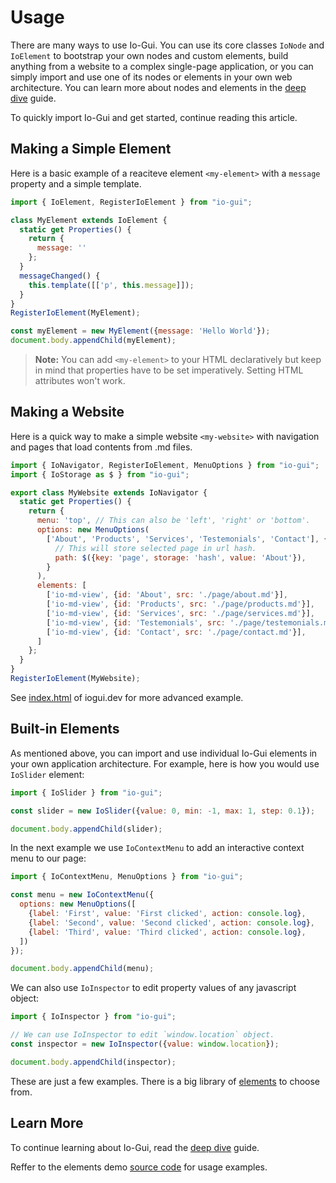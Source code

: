 # Usage

There are many ways to use Io-Gui. You can use its core classes `IoNode` and `IoElement` to bootstrap your own nodes and custom elements, build anything from a website to a complex single-page application, or you can simply import and use one of its nodes or elements in your own web architecture. You can learn more about nodes and elements in the [deep dive] guide.

To quickly import Io-Gui and get started, continue reading this article.

## Making a Simple Element

Here is a basic example of a reaciteve element `<my-element>` with a `message` property and a simple template.

```javascript
import { IoElement, RegisterIoElement } from "io-gui";

class MyElement extends IoElement {
  static get Properties() {
    return {
      message: ''
    };
  }
  messageChanged() {
    this.template([['p', this.message]]);
  }
}
RegisterIoElement(MyElement);

const myElement = new MyElement({message: 'Hello World'});
document.body.appendChild(myElement);
```

> **Note:** You can add `<my-element>` to your HTML declaratively but keep in mind that properties have to be set imperatively. Setting HTML attributes won't work.

## Making a Website

Here is a quick way to make a simple website `<my-website>` with navigation and pages that load contents from .md files. 

```javascript
import { IoNavigator, RegisterIoElement, MenuOptions } from "io-gui";
import { IoStorage as $ } from "io-gui";

export class MyWebsite extends IoNavigator {
  static get Properties() {
    return {
      menu: 'top', // This can also be 'left', 'right' or 'bottom'.
      options: new MenuOptions(
        ['About', 'Products', 'Services', 'Testemonials', 'Contact'], {
          // This will store selected page in url hash.
          path: $({key: 'page', storage: 'hash', value: 'About'}),
        }
      ),
      elements: [
        ['io-md-view', {id: 'About', src: './page/about.md'}],
        ['io-md-view', {id: 'Products', src: './page/products.md'}],
        ['io-md-view', {id: 'Services', src: './page/services.md'}],
        ['io-md-view', {id: 'Testemonials', src: './page/testemonials.md'}],
        ['io-md-view', {id: 'Contact', src: './page/contact.md'}],
      ]
    };
  }
}
RegisterIoElement(MyWebsite);
```

See [index.html] of iogui.dev for more advanced example.

## Built-in Elements

As mentioned above, you can import and use individual Io-Gui elements in your own application architecture. For example, here is how you would use `IoSlider` element:

```javascript
import { IoSlider } from "io-gui";

const slider = new IoSlider({value: 0, min: -1, max: 1, step: 0.1});

document.body.appendChild(slider);
```

In the next example we use `IoContextMenu` to add an interactive context menu to our page:

```javascript
import { IoContextMenu, MenuOptions } from "io-gui";

const menu = new IoContextMenu({
  options: new MenuOptions([
    {label: 'First', value: 'First clicked', action: console.log},
    {label: 'Second', value: 'Second clicked', action: console.log},
    {label: 'Third', value: 'Third clicked', action: console.log},
  ])
});

document.body.appendChild(menu);
```

We can also use `IoInspector` to edit property values of any javascript object:

```javascript
import { IoInspector } from "io-gui";

// We can use IoInspector to edit `window.location` object.
const inspector = new IoInspector({value: window.location});

document.body.appendChild(inspector);
```

These are just a few examples. There is a big library of [elements] to choose from.

## Learn More

To continue learning about Io-Gui, read the [deep dive] guide.

Reffer to the elements demo [source code] for usage examples.

[index.html]: https://github.com/io-gui/io/blob/main/index.html#L125
[deep dive]: https://iogui.dev/io/#path=Docs,Deep%20Dive
[elements]: https://iogui.dev/io/#path=Demos,Elements
[source code]: https://github.com/io-gui/io/blob/main/demos/elements-dev.js